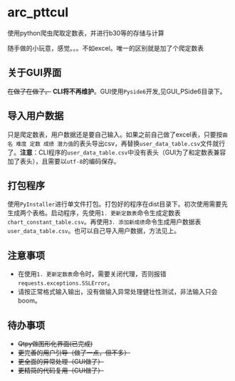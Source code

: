 # arc_pttcul

使用python爬虫爬取定数表，并进行b30等的存储与计算

随手做的小玩意，感觉。。。不如excel。唯一的区别就是加了个爬定数表

## 关于GUI界面

~~在做了在做了。~~
**CLI将不再维护**。GUI使用`Pyside6`开发,见GUI_PSide6目录下。

## 导入用户数据

只是爬定数表，用户数据还是要自己输入。如果之前自己做了excel表，只要按`曲名 难度 定数 成绩 潜力值`的表头导出csv，再替换`user_data_table.csv`文件就行了。**注意**：CLI程序的`user_data_table.csv`中没有表头（GUI为了和定数表兼容加了表头），且需要以`utf-8`的编码保存。

## 打包程序

使用`PyInstaller`进行单文件打包。打包好的程序在dist目录下。初次使用需要先生成两个表格。启动程序，先使用`1. 更新定数表`命令生成定数表`chart_constant_table.csv`。再使用`3. 添加新成绩`命令生成用户数据表`user_data_table.csv`。也可以自己导入用户数据，方法见上。

## 注意事项

* 在使用`1. 更新定数表`命令时，需要关闭代理，否则报错`requests.exceptions.SSLError`。
* 请按正常格式输入输出，没有做输入异常处理健壮性测试，非法输入只会boom。

## 待办事项

* ~~Qtpy做图形化界面(已完成)~~
* ~~更完善的用户引导（做了一点，但不多）~~
* ~~更全面的异常处理（GUI做了）~~
* ~~更精简的代码复用（GUI做了）~~
  